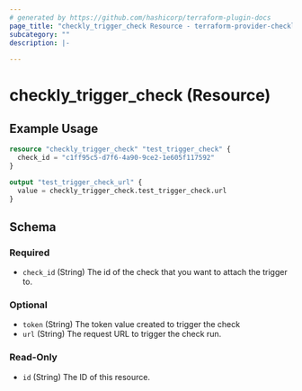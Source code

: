 ```yaml
---
# generated by https://github.com/hashicorp/terraform-plugin-docs
page_title: "checkly_trigger_check Resource - terraform-provider-checkly"
subcategory: ""
description: |-
  
---
```


# checkly_trigger_check (Resource)



## Example Usage

```terraform
resource "checkly_trigger_check" "test_trigger_check" {
  check_id = "c1ff95c5-d7f6-4a90-9ce2-1e605f117592"
}

output "test_trigger_check_url" {
  value = checkly_trigger_check.test_trigger_check.url
}
```

<!-- schema generated by tfplugindocs -->
## Schema

### Required

- `check_id` (String) The id of the check that you want to attach the trigger to.

### Optional

- `token` (String) The token value created to trigger the check
- `url` (String) The request URL to trigger the check run.

### Read-Only

- `id` (String) The ID of this resource.
